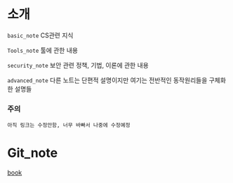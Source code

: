 # 소개 
`basic_note` CS관련 지식

`Tools_note` 툴에 관한 내용

`security_note` 보안 관련 정책, 기법, 이론에 관한 내용

`advanced_note` 다른 노트는 단편적 설명이지만 여기는 전반적인 동작원리들을 구체화 한 설명들

### 주의
`아직 링크는 수정안함, 너무 바빠서 나중에 수정예정`
# Git_note

[book](https://OneDriveDelete.gitbook.io/notes/)

